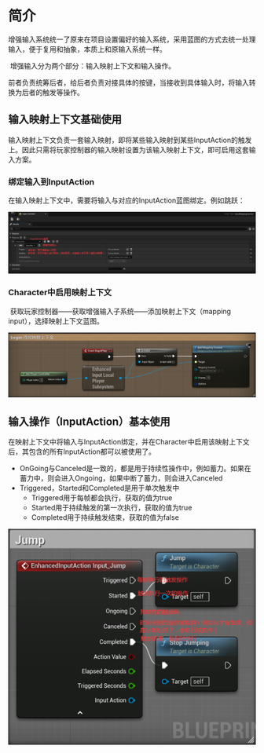 # 简介

​	增强输入系统统一了原来在项目设置偏好的输入系统，采用蓝图的方式去统一处理输入，便于复用和抽象，本质上和原输入系统一样。

​	增强输入分为两个部分：输入映射上下文和输入操作。

​	前者负责统筹后者，给后者负责对接具体的按键，当接收到具体输入时，将输入转换为后者的触发等操作。

## 输入映射上下文基础使用

​	输入映射上下文负责一套输入映射，即将某些输入映射到某些InputAction的触发上。因此只需将玩家控制器的输入映射设置为该输入映射上下文，即可启用这套输入方案。

### 绑定输入到InputAction

​	在输入映射上下文中，需要将输入与对应的InputAction蓝图绑定。例如跳跃：

![image-20240125150552729](./assets/image-20240125150552729.png)

### Character中启用映射上下文

​	获取玩家控制器——获取增强输入子系统——添加映射上下文（mapping input），选择映射上下文蓝图。

![image-20240125145808203](./assets/image-20240125145808203.png)

## 输入操作（InputAction）基本使用

​	在映射上下文中将输入与InputAction绑定，并在Character中启用该映射上下文后，其包含的所有InputAction都可以被使用了。

* OnGoing与Canceled是一致的，都是用于持续性操作中，例如蓄力。如果在蓄力中，则会进入Ongoing，如果中断了蓄力，则会进入Canceled
* Triggered，Started和Completed是用于单次触发中
  * Triggered用于每帧都会执行，获取的值为true
  * Started用于持续触发的第一次执行，获取的值为true
  * Completed用于持续触发结束，获取的值为false

![image-20240125152325168](./assets/image-20240125152325168.png)